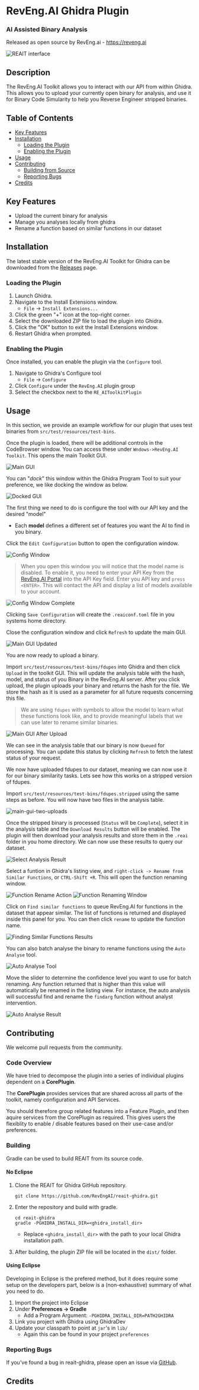 # RevEng.AI Ghidra Plugin

### AI Assisted Binary Analysis

Released as open source by RevEng.ai - https://reveng.ai

<!-- TODO -->
<!-- Released under the Apache 2.0 license (see [LICENSE](LICENSE) for more information) -->

![REAIT interface](screenshots/reait-interface.png)

## Description

The RevEng.AI Toolkit allows you to interact with our API from within Ghidra. This allows you to upload your currently open binary for analysis, and use it for Binary Code Simularity to help you Reverse Engineer stripped binaries.

## Table of Contents

- [Key Features](#key-features)
- [Installation](#installation)
  - [Loading the Plugin](#loading-the-plugin)
  - [Enabling the Plugin](#enabling-the-plugin)
- [Usage](#usage)
- [Contributing](#contributing)
  - [Building from Source](#building-from-source)
  - [Reporting Bugs](#reporting-bugs)
- [Credits](#credits)

## Key Features

* Upload the current binary for analysis
* Manage you analyses locally from ghidra
* Rename a function based on similar functions in our dataset

## Installation

The latest stable version of the RevEng.AI Toolkit for Ghidra can be downloaded from the [Releases](https://github.com/revengai/reait-ghidra/releases/latest) page.

### Loading the Plugin

1. Launch Ghidra.
2. Navigate to the Install Extensions window.
   * `File` -> `Install Extensions...`
3. Click the green "+" icon at the top-right corner.
4. Select the downloaded ZIP file to load the plugin into Ghidra.
5. Click the "OK" button to exit the Install Extensions window.
6. Restart Ghidra when prompted.

### Enabling the Plugin

Once installed, you can enable the plugin via the `Configure` tool.

1. Navigate to Ghidra's Configure tool
   - `File` -> `Configure`
2. Click `Configure` under the `RevEng.AI` plugin group
3. Select the checkbox next to the `RE_AIToolkitPlugin`

## Usage

In this section, we provide an example workflow for our plugin that uses test binaries from `src/test/resources/test-bins`.

Once the plugin is loaded, there will be additional controls in the CodeBrowser window.
You can access these under `Wndows->RevEng.AI Toolkit`.
This opens the main Toolkit GUI.

![Main GUI](screenshots/main-gui-fresh.png)

You can "_dock_" this window within the Ghidra Program Tool to suit your preference, we like docking the window as below.

![Docked GUI](screenshots/main-gui-docked.png)

The first thing we need to do is configure the tool with our API key and the desired "model"
- Each **model** defines a different set of features you want the AI to find in you binary.

Click the `Edit Configuration` button to open the configuration window.

![Config Window](screenshots/config-gui-empty.png)

> When you open this window you will notice that the model name is disabled.
> To enable it, you need to enter your API Key from the [RevEng.AI Portal](https://portal.reveng.ai/settings) into the API Key field.
> Enter you API key and `press <ENTER>`.
> This will contact the API and display a list of models available to your account.

![Config Window Complete](screenshots/config-gui-set.png)

Clicking `Save Configuration` will create the `.reaiconf.toml` file in you systems home directory.

Close the configuration window and click `Refresh` to update the main GUI.

![Main GUI Updated](screenshots/main-gui-updated.png)

You are now ready to upload a binary.

Import `src/test/resources/test-bins/fdupes` into Ghidra and then click `Upload` in the toolkit GUI. This will update the analysis table with the hash, model, and status of you Binary in the RevEng.AI server. After you click upload, the plugin uploads your binary and returns the hash for the file. We store the hash as it is used as a parameter for all future requests concerning this file.

> We are using `fdupes` with symbols to allow the model to learn what these functions look like, and to provide meaningful labels that we can use later to rename similar binaries.

![Main GUI After Upload](screenshots/main-gui-binary-upload.png)

We can see in the analysis table that our binary is now `Queued` for processing. You can update this status by clicking `Refresh` to fetch the latest status of your request.

We now have uploaded fdupes to our dataset, meaning we can now use it for our binary similarity tasks. Lets see how this works on a stripped version of fdupes.

Import `src/test/resources/test-bins/fdupes.stripped` using the same steps as before. You will now have two files in the analysis table.

![main-gui-two-uploads](screenshots/main-gui-two-uploads.png)

Once the stripped binary is processed (`Status` will be `Complete`), select it in the analysis table and the `Download Results` button will be enabled. The plugin will then download your analysis results and store them in the `.reai` folder in you home directory. We can now use these results to query our dataset.

![Select Analysis Result](screenshots/main-gui-select-result.png)

Select a funtion in Ghidra's listing view, and `right-click -> Rename from Similar Functions`, or `CTRL-Shift +R`. This will open the function renaming window.

![Function Rename Action](screenshots/rename-selection.png)
![Function Renaming Window](screenshots/rename-gui.png)

Click on `Find similar functions` to queue RevEng.AI for functions in the dataset that appear similar. The list of functions is returned and displayed inside this panel for you.
You can then click `rename` to update the function name.

![Finding Similar Functions Results](screenshots/rename-find-gui.png)

You can also batch analyse the binary to rename functions using the `Auto Analyse` tool.

![Auto Analyse Tool](screenshots/gui-auto-analysis.png)

Move the slider to determine the confidence level you want to use for batch renaming. Any function returned that is higher than this value will automatically be renamed in the listing view. For instance, the auto analysis will successful find and rename the `findarg` function without analyst intervention.

![Auto Analyse Result](screenshots/auto-analysis-results.png)

## Contributing

We welcome pull requests from the community.

### Code Overview

We have tried to decompose the plugin into a series of individual plugins dependent on a **CorePlugin**.

The **CorePlugin** provides services that are shared across all parts of the toolkit, namely configuration and API Services.

You should therefore group related features into a Feature Plugin, and then aquire services from the CorePlugin as required. This gives users the flexiblity to enable / disable features based on their use-case and/or preferences.

### Building

Gradle can be used to build REAIT from its source code.

#### No Eclipse

1. Clone the REAIT for Ghidra GitHub repository.
   ```
   git clone https://github.com/RevEngAI/reait-ghidra.git
   ```

2. Enter the repository and build with gradle.
   ```
   cd reait-ghidra
   gradle -PGHIDRA_INSTALL_DIR=<ghidra_install_dir>
   ```
   * Replace `<ghidra_install_dir>` with the path to your local Ghidra installation path.

3. After building, the plugin ZIP file will be located in the `dist/` folder.

#### Using Eclipse

Developing in Eclipse is the prefered method, but it does require some setup on the developers part, below is a (non-exhaustive) summary of what you need to do.

1. Import the project into Eclipse
2. Under **Preferences -> Gradle**
   - Add a Program Argument: `-PGHIDRA_INSTALL_DIR=PATH2GHIDRA`
3. Link you project with Ghidra using GhidraDev
4. Update your classpath to point at `jar`'s in `lib/`
   - Again this can be found in your project `preferences`

### Reporting Bugs

If you've found a bug in reait-ghidra, please open an issue via [GitHub](https://github.com/RevEngAi/reait-ghidra/issues/new/choose).

## Credits
